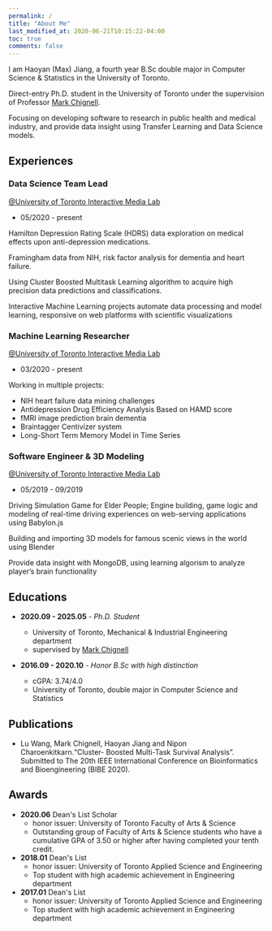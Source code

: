 ```yaml
---
permalink: /
title: "About Me"
last_modified_at: 2020-06-21T10:15:22-04:00
toc: true
comments: false
---
```


I am Haoyan (Max) Jiang, a fourth year B.Sc<span> double major in Computer Science & Statistics in the University of Toronto.

Direct-entry Ph.D. student in the University of Toronto under the supervision of Professor [Mark Chignell](https://www.mie.utoronto.ca/faculty_staff/chignell/).

Focusing on developing software to research in public health and medical industry, and provide data insight using Transfer Learning and Data Science models.

## Experiences
### Data Science Team Lead
[@University of Toronto Interactive Media Lab](https://imedia.mie.utoronto.ca/)
- 05/2020 - present

Hamilton Depression Rating Scale (HDRS) data exploration on medical effects upon anti-depression medications.

Framingham data from NIH, risk factor analysis for dementia and heart failure.

Using Cluster Boosted Multitask Learning algorithm to acquire high precision data predictions and classifications.

Interactive Machine Learning projects automate data processing and model learning, responsive on web platforms with scientific visualizations

### Machine Learning Researcher
[@University of Toronto Interactive Media Lab](https://imedia.mie.utoronto.ca/)
- 03/2020 - present

Working in multiple projects: 
* NIH heart failure data mining challenges
* Antidepression Drug Efficiency Analysis Based on HAMD score
* fMRI image prediction brain dementia
* Braintagger Centivizer system
* Long-Short Term Memory Model in Time Series

### Software Engineer & 3D Modeling
[@University of Toronto Interactive Media Lab](https://imedia.mie.utoronto.ca/)
- 05/2019 - 09/2019

Driving Simulation Game for Elder People; Engine building, game logic and modeling of real-time driving experiences on web-serving applications using Babylon.js

Building and importing 3D models for famous scenic views in the world using Blender

Provide data insight with MongoDB, using learning algorism to analyze player’s brain functionality

## Educations
* **2020.09 - 2025.05** - *Ph.D. Student*
    - University of Toronto, Mechanical & Industrial Engineering department
    - supervised by [Mark Chignell](https://www.mie.utoronto.ca/faculty_staff/chignell/) 

* **2016.09 - 2020.10** - *Honor B.Sc<span> with high distinction* 
    - cGPA: 3.74/4.0
    - University of Toronto, double major in Computer Science and Statistics 

## Publications
* Lu Wang, Mark Chignell, Haoyan Jiang and Nipon Charoenkitkarn.“Cluster- Boosted Multi-Task Survival Analysis”. Submitted to The 20th IEEE International Conference on Bioinformatics and Bioengineering (BIBE 2020).

## Awards
* **2020.06** Dean's List Scholar 
    - honor issuer: University of Toronto Faculty of Arts & Science
    - Outstanding group of Faculty of Arts & Science students who have a cumulative GPA of 3.50 or higher after having completed your tenth credit.
* **2018.01** Dean's List 
    - honor issuer: University of Toronto Applied Science and Engineering
    - Top student with high academic achievement in Engineering department
* **2017.01** Dean's List 
    - honor issuer: University of Toronto Applied Science and Engineering
    - Top student with high academic achievement in Engineering department